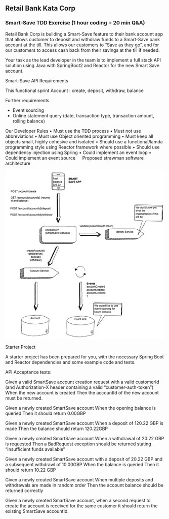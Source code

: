 ## Retail Bank Kata Corp
### Smart-Save TDD Exercise (1 hour coding + 20 min Q&A)

Retail Bank Corp is building a Smart-Save feature to their bank account app that allows customer to deposit and withdraw funds to a Smart-Save bank account at the till.  This allows our customers to “Save as they go”, and for our customers to access cash back from their savings at the till if needed.

Your task as the lead developer in the team is to implement a full stack API solution using Java with SpringBoot2 and Reactor for the new Smart Save account.  

Smart-Save API Requirements 

This functional sprint
Account : create, deposit, withdraw, balance

Further requirements
-	Event sourcing
-	Online statement query (date, transaction type, transaction amount, rolling balance)

Our Developer Rules
•	Must use the TDD process
•	Must not use abbreviations
•	Must use Object oriented programming
•	Must keep all objects small, highly cohesive and isolated 
•	Should use a functional/lamda programming style using Reactor framework where possible
•	Should use dependency injection using Spring
•	Could implement an event loop 
•	Could implement an event source 
 
Proposed strawman software architecture

![Architecture](./architecture.png?raw=true "Architecture Strawman")
 
Starter Project

A starter project has been prepared for you, with the necessary Spring Boot and Reactor dependencies and some example code and tests. 


API Acceptance tests:

Given a valid SmartSave account creation request with a valid customerId (and Authorization-X header containing a valid “customer-auth-token”) When the new account is created Then the accountId of the new account must be returned.

Given a newly created SmartSave account When the opening balance is queried Then it should return 0.00GBP

Given a newly created SmartSave account When a deposit of 120.22 GBP is made Then the balance should return 120.22GBP

Given a newly created SmartSave account When a withdrawal of 20.22 GBP is requested Then a BadRequest exception should be returned stating “Insufficient funds available”

Given a newly created SmartSave account with a deposit of 20.22 GBP and a subsequent withdrawl of 10.00GBP When the balance is queried Then it should return 10.22 GBP

Given a newly created SmartSave account When multiple deposits and withdrawals are made in random order Then the account balance should be returned correctly

Given a newly created SmartSave account, when a second request to create the account is received for the same customer it should return the existing SmartSave accountId. 
